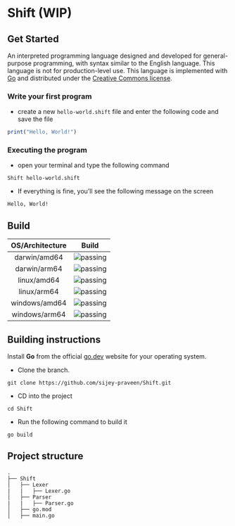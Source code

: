 # Shift (WIP)

## Get Started
An interpreted programming language designed and developed for general-purpose programming, with syntax similar to the English language. This language is not for production-level use. This language is implemented with [Go](https://go.dev/) and distributed under the [Creative Commons license](https://creativecommons.org/).

### Write your first program
- create a new `hello-world.shift` file and enter the following code and save the file
```js
print("Hello, World!")
```

### Executing the program

- open your terminal and type the following command
```
Shift hello-world.shift
```
- If everything is fine, you’ll see the following message on the screen
```
Hello, World!
```

## Build

| OS/Architecture | Build |
| :---: | :---: |
| darwin/amd64 | ![passing](https://img.shields.io/badge/build-passing-brightgreen) |
| darwin/arm64 | ![passing](https://img.shields.io/badge/build-passing-brightgreen) |
| linux/amd64 | ![passing](https://img.shields.io/badge/build-passing-brightgreen) |
| linux/arm64 | ![passing](https://img.shields.io/badge/build-passing-brightgreen) |
| windows/amd64 | ![passing](https://img.shields.io/badge/build-passing-brightgreen) |
| windows/arm64 | ![passing](https://img.shields.io/badge/build-passing-brightgreen) |

## Building instructions

Install **Go** from the official [go.dev](https://go.dev/) website for your operating system.

- Clone the branch.
```
git clone https://github.com/sijey-praveen/Shift.git
```

- CD into the project
```
cd Shift
```

- Run the following command to build it
```
go build
```

## Project structure

```
.
├── Shift
│   ├── Lexer
|   |   ├── Lexer.go
│   ├── Parser
|   |   ├── Parser.go
│   ├── go.mod
│   ├── main.go
```
